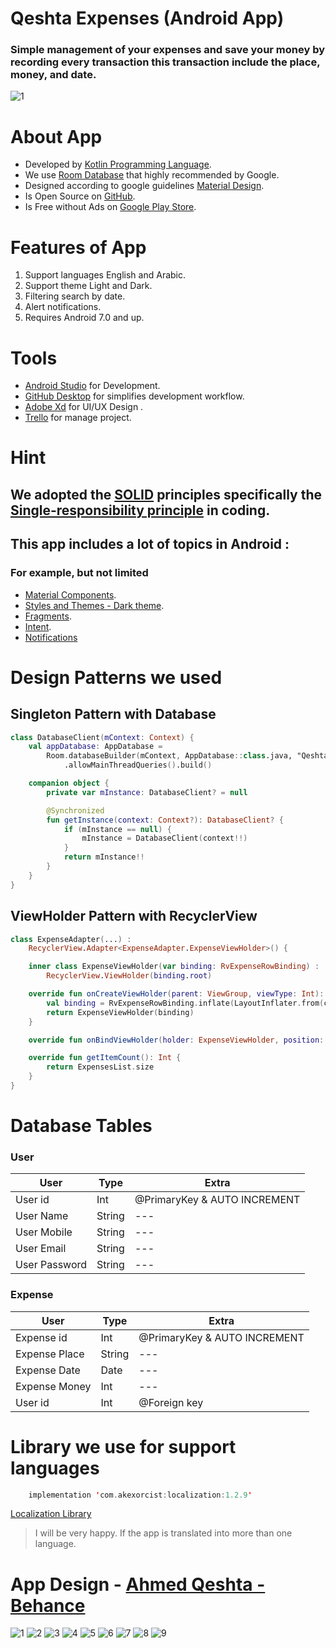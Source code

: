 # Qeshta Expenses (Android App)
### Simple management of your expenses and save your money by recording every transaction this transaction include the place, money, and date.
![1](https://github.com/iamqeshta/Qeshta-Expenses-App/blob/master/Design%20Documentation%20-%20Behance/1.jpg)

About App
===
- Developed by [Kotlin Programming Language](https://kotlinlang.org/).
- We use [Room Database](https://developer.android.com/training/data-storage/room) that highly recommended by Google.
- Designed according to google guidelines [Material Design](https://material.io/design).
- Is Open Source on [GitHub](https://github.com/iamqeshta/Qeshta-Expenses-App).
- Is Free without Ads on [Google Play Store](https://play.google.com/store/apps/dev?id=5847015618369379078).


Features of App
===
1. Support languages English and Arabic.
2. Support theme Light and Dark.
3. Filtering search by date.
4. Alert notifications.
5. Requires Android 7.0 and up.

Tools
===
- [Android Studio](https://developer.android.com/studio) for Development.
- [GitHub Desktop](https://desktop.github.com) for simplifies development workflow.
- [Adobe Xd](https://www.adobe.com/products/xd.html) for UI/UX Design .
- [Trello](https://trello.com/en) for manage project.

# Hint
## We adopted the [SOLID](https://en.wikipedia.org/wiki/SOLID) principles specifically the [Single-responsibility principle](https://en.wikipedia.org/wiki/Single-responsibility_principle) in coding.

## This app includes a lot of topics in Android :
### For example, but not limited
- [Material Components](https://material.io/components?platform=android).
- [Styles and Themes - Dark theme](https://developer.android.com/guide/topics/ui/look-and-feel/themes).
- [Fragments](https://developer.android.com/guide/fragments).
- [Intent](https://developer.android.com/reference/android/content/Intent).
- [Notifications](https://developer.android.com/guide/topics/ui/notifiers/notifications)

# Design Patterns we used
## Singleton Pattern with Database
```Kotlin
class DatabaseClient(mContext: Context) {
    val appDatabase: AppDatabase =
        Room.databaseBuilder(mContext, AppDatabase::class.java, "Qeshta_Expenses")
            .allowMainThreadQueries().build()

    companion object {
        private var mInstance: DatabaseClient? = null

        @Synchronized
        fun getInstance(context: Context?): DatabaseClient? {
            if (mInstance == null) {
                mInstance = DatabaseClient(context!!)
            }
            return mInstance!!
        }
    }
}
```
## ViewHolder Pattern with RecyclerView
```Kotlin
class ExpenseAdapter(...) :
    RecyclerView.Adapter<ExpenseAdapter.ExpenseViewHolder>() {

    inner class ExpenseViewHolder(var binding: RvExpenseRowBinding) :
        RecyclerView.ViewHolder(binding.root)

    override fun onCreateViewHolder(parent: ViewGroup, viewType: Int): ExpenseViewHolder {
        val binding = RvExpenseRowBinding.inflate(LayoutInflater.from(context), parent, false)
        return ExpenseViewHolder(binding)
    }

    override fun onBindViewHolder(holder: ExpenseViewHolder, position: Int) {...}

    override fun getItemCount(): Int {
        return ExpensesList.size
    }
}
```

# Database Tables
### User
User | Type | Extra
------------ | ------------- | -------------
User id | Int | @PrimaryKey & AUTO INCREMENT
User Name | String | ---
User Mobile | String | ---
User Email | String | ---
User Password | String | ---

### Expense
User | Type | Extra
------------ | ------------- | -------------
Expense id | Int | @PrimaryKey & AUTO INCREMENT
Expense Place | String | ---
Expense Date | Date | ---
Expense Money | Int | ---
User id | Int | @Foreign key

# Library we use for support languages
```Kotlin
    implementation 'com.akexorcist:localization:1.2.9'
```
[Localization Library](https://github.com/akexorcist/Localization)
> I will be very happy. If the app is translated into more than one language.

# App Design - [Ahmed Qeshta - Behance](https://www.behance.net/iamqeshta)
![1](https://github.com/iamqeshta/Qeshta-Expenses-App/blob/master/Design%20Documentation%20-%20Behance/1.jpg)
![2](https://github.com/iamqeshta/Qeshta-Expenses-App/blob/master/Design%20Documentation%20-%20Behance/2.jpg)
![3](https://github.com/iamqeshta/Qeshta-Expenses-App/blob/master/Design%20Documentation%20-%20Behance/3.jpg)
![4](https://github.com/iamqeshta/Qeshta-Expenses-App/blob/master/Design%20Documentation%20-%20Behance/4.jpg)
![5](https://github.com/iamqeshta/Qeshta-Expenses-App/blob/master/Design%20Documentation%20-%20Behance/5.jpg)
![6](https://github.com/iamqeshta/Qeshta-Expenses-App/blob/master/Design%20Documentation%20-%20Behance/6.jpg)
![7](https://github.com/iamqeshta/Qeshta-Expenses-App/blob/master/Design%20Documentation%20-%20Behance/7.jpg)
![8](https://github.com/iamqeshta/Qeshta-Expenses-App/blob/master/Design%20Documentation%20-%20Behance/8.jpg)
![9](https://github.com/iamqeshta/Qeshta-Expenses-App/blob/master/Design%20Documentation%20-%20Behance/Thank%20You.jpg)
